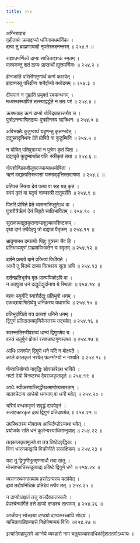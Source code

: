 ```yaml
---
title: २५४

---
```

अग्निरुवाच  
गृहीतार्थः क्रमाद्दाप्यो धनिनामधमर्णिकः ।  
दत्वा तु ब्राह्मणायादौ नृपतेस्तदनन्तरम् ॥ २५४.१ ॥  
  
राज्ञाधमर्णिको दाप्यः साधिताद्दशकं स्मृतम् ।  
पञ्चकन्तु शतं दाप्यः प्राप्तार्थो ह्युत्तमर्णिकः ॥ २५४.२ ॥  
  
हीनजातिं परिक्षीणमृणार्थं कर्म्म कारयेत् ।  
ब्राह्मणस्तु परिक्षीणः शनैर्द्दाप्यो यथोदयम् ॥ २५४.३ ॥  
  
दीयमानं न गृह्णाति प्रयुक्तं स्वकन्धनम् ।  
मध्यस्थस्थापितं तत्स्याद्वर्द्धते न ततः परं ॥ २५४.४ ॥  
  
ऋक्थग्राह ऋणं दाप्यो योपिद्‌ग्राहस्तथैव च ।  
पुत्रोऽनन्याश्रितद्रव्यः पुत्रहीनस्य ऋक्थिनः ॥ २५४.५ ॥  
  
अविभक्तैः कुटुम्वार्थं यदृणन्तु कृतम्भवेत् ।  
दद्युस्तदृक्थिनः प्रेते प्रोषिते वा कुटुम्बिनि ॥ २५४.५ ॥  
  
न योषित् पतिपुत्राभ्यां न पुत्रेण कृतं पिता ।  
दद्यादृते कुटुम्बार्थान्न पतिः स्त्रीकृतं तथा ॥ २५४.६ ॥  
  
गोपशौण्डिकशैलूषरजकव्याधयोषितां ।  
ऋणं दद्यात्पतिस्त्वासां यस्माद्‌वृत्तिस्तदाश्रया ॥ २५४.८ ॥  
  
प्रतिपन्नं स्त्रिया देयं पत्या वा सह यत् कृतं ।  
स्वयं कृतं वा यदृणं नान्यस्त्री दातुमर्हति ॥ २५४.९ ॥  
  
पितरि प्रोषिते प्रेते व्यसनाभिप्लुतेऽथ वा ।  
पुत्रपौत्रैर्ऋणं देयं निह्नवे साक्षिभावितम् ॥ २५४.१० ॥  
  
सुराकामद्यूतकृतन्दण्डशुल्कावशिष्टकम् ।  
वृथा दानं तथैवेहपु त्रो दद्यान्न पैतृकम् ॥ २५४.११ ॥  
  
भ्रातॄणामथ दम्पत्योः पितुः पुत्रस्य चैव हि ।  
प्रतिभाव्यमृणं ग्राह्यमविभक्तेन च स्मृतम् ॥ २५४.१२ ॥  
  
दर्शने प्रत्यये दाने प्रव्भिव्यं विधीयते ।  
आधौ तु वितथे दाप्या वितथस्य सुता अपि ॥ २५४.१३ ॥  
  
दर्शनप्रतिभूर्यत्र मृतः प्रात्ययिकोऽपि वा ।  
न तत्‌पुत्रा धनं दद्युर्दद्युर्दानाय ये स्थिताः ॥ २५४.१४ ॥  
  
बहवः स्युर्यदि स्वांशैर्दद्युः प्रतिभुवो धनम् ।  
एकच्छायाश्रितेष्वेषु धनिकस्य यथारुचि ॥ २५४.१५ ॥  
  
प्रतिभूर्दापितो यत्र प्रकाशं धनिने धनम् ।  
द्विगुणं प्रतिदातव्यमृणिकैस्तस्य तद्भवेत् ॥ २५४.१६ ॥  
  
स्वस्न्ततिस्त्रीपशव्यं धान्यं द्विगुणमेव च ।  
वस्त्रं चतुर्गुणं प्रोक्तं रसश्चाष्टगुणस्तथा ॥ २५४.१७ ॥  
  
आधिः प्रणश्येत् द्विगुणे धने यदि न मोक्ष्यते ।  
काले कालकृतं नश्येत् फलभोग्यो न नश्यति ॥ २५४.१८ ॥  
  
गोप्याधिबोग्यो नावृद्धिः सोपकारेऽथ भाविते ।  
नष्टो देयो विनष्टश्च दैवराजकृतादृते ॥ २५४.१९ ॥  
  
आधेः स्वीकरणात्सिद्धीरक्षमाणोप्यसारताम् ।  
यातश्चेदन्य आधेयो धनभाग्‌ वा धनी भवेत् ॥ २५४.२० ॥  
  
चरित्रं बन्धककृतं सवृद्धं दापयेद्वनं ।  
सत्यह्कारकृतं द्रव्यं द्विगुणं प्रतिदापयेत् ॥ २५४.२१ ॥  
  
उपस्थितस्य मोक्तव्य आधिर्दण्डोऽन्यथा भवेत् ।  
प्रयोजके सति धनं कुलेन्यस्याधिमाप्नुयात् ॥ २५४.२२ ॥  
  
तत्‌कालकृतमूल्यो वा तत्र तिष्ठेदवृद्धिकः ।  
विना धारणकाद्वापि विक्रीणीते ससाक्षिकम् ॥ २५४.२३ ॥  
  
यदा तु द्विगुणीभूतमृणमाधौ तदा खलु ।  
मोच्यश्चाधिस्तदुत्पाद्य प्रविष्टे द्विगुणे धणे ॥ २५४.२४ ॥  
  
व्यसनस्थमनाख्याय हस्तेऽन्यस्य यदर्पयेत् ।  
द्रव्यं तदौपनिधिकं प्रतिदेयं तथैव तत् ॥ २५४.२५ ॥  
  
न दाप्योऽपहृतं तत्तु राजदैवकतस्करैः ।  
प्रेपश्चेन्मार्गिते दत्ते दाप्यो दण्डश्च तत्समम् ॥ २५४.२६ ॥  
  
आजीवन् स्वेच्छया दण्ड्यो दाप्यस्तच्चापि सोदयं ।  
याचितावाहितन्यासे निक्षेपेष्वप्ययं विधिः ॥२५४.२७ ॥  
  
इत्यादिमहापुराणे आग्नेये व्यवहारो नाम चतुःपञ्चाशदधिकद्विशततमोऽध्यायः ॥